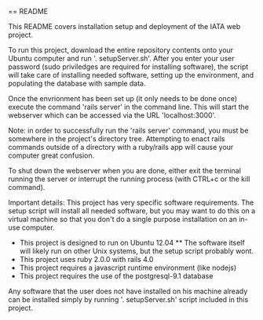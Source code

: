 == README

This README covers installation setup and deployment of the IATA web project.

To run this project, download the entire repository contents onto your Ubuntu computer and run '. setupServer.sh'. After you enter your user password (sudo priviledges are required for installing software), the script will take care of installing needed software, setting up the environment, and populating the database with sample data.

Once the envrionment has been set up (it only needs to be done once) execute the command 'rails server' in the command line. This will start the webserver which can be accessed via the URL 'localhost:3000'.

Note: in order to successfully run the 'rails server' command, you must be somewhere in the project's directory tree. Attempting to enact rails commands outside of a directory with a ruby/rails app will cause your computer great confusion.

To shut down the webserver when you are done, either exit the terminal running the server or interrupt the running process (with CTRL+c or the kill command).

Important details:
This project has very specific software requirements. The setup script will install all needed software, but you may want to do this on a virtual machine so that you don't do a single purpose installation on an in-use computer.

* This project is designed to run on Ubuntu 12.04
** The software itself will likely run on other Unix systems, but the setup script probably wont.
* This project uses ruby 2.0.0 with rails 4.0
* This project requires a javascript runtime environment (like nodejs)
* This project requires the use of the postgresql-9.1 database

Any software that the user does not have installed on his machine already can be installed simply by running  '. setupServer.sh' script included in this project.
